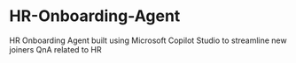 # HR-Onboarding-Agent
HR Onboarding Agent built using Microsoft Copilot Studio to streamline new joiners QnA related to HR
